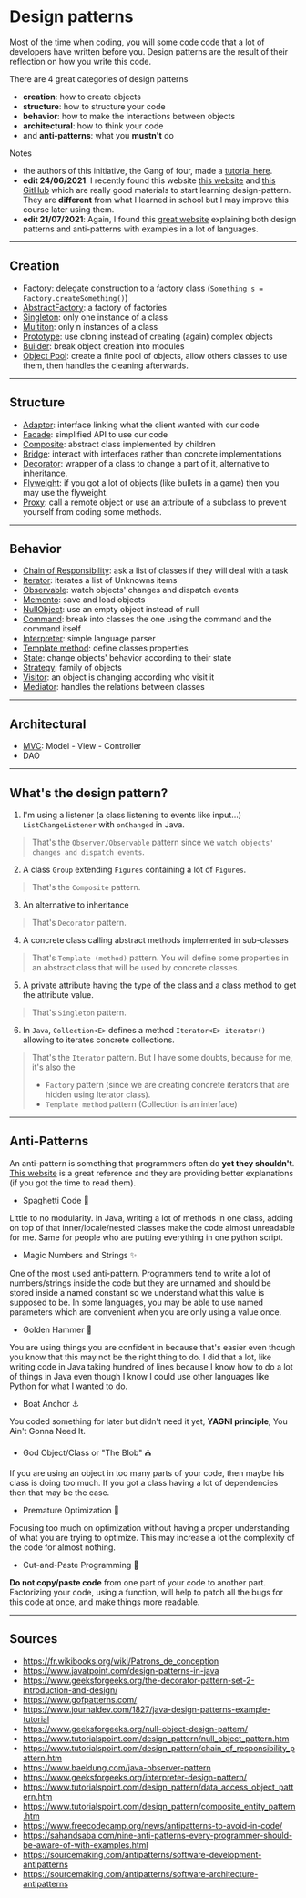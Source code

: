 # Design patterns

Most of the time when coding, you will some code
code that a lot of developers have written before
you. Design patterns are the result of their reflection
on how you write this code.

There are 4 great categories of design patterns

* **creation**: how to create objects
* **structure**: how to structure your code
* **behavior**: how to make the interactions between objects
* **architectural**: how to think your code
* and **anti-patterns**: what you **mustn't** do

Notes

* the authors of this initiative, the Gang of four,
  made a [tutorial here](https://www.gofpatterns.com/design-patterns/module1/intro-design-patterns.php).
* **edit 24/06/2021**: I recently found this website
  [this website](https://java-design-patterns.com/)
  and [this GitHub](https://github.com/iluwatar/java-design-patterns)
  which are really good materials to start learning design-pattern.
  They are **different** from what I learned in school but
  I may improve this course later using them.
* **edit 21/07/2021**: Again, I found this
  [great website](https://sourcemaking.com/design_patterns)
  explaining both design patterns and anti-patterns with
  examples in a lot of languages.

<hr class="sl">

## Creation

* [Factory](creation/factory.md):
  delegate construction to a factory class (`Something s = Factory.createSomething()`)
* [AbstractFactory](creation/abstract-factory.md):
  a factory of factories
* [Singleton](creation/singleton.md):
  only one instance of a class
* [Multiton](creation/multiton.md):
  only n instances of a class
* [Prototype](creation/prototype.md):
  use cloning instead of creating (again) complex objects
* [Builder](creation/builder.md):
  break object creation into modules
* [Object Pool](creation/object-pool.md):
  create a finite pool of objects, allow others
  classes to use them, then handles the cleaning afterwards.

<hr class="sr">

## Structure

* [Adaptor](structure/adaptor.md):
  interface linking what the client wanted with our code
* [Facade](structure/facade.md):
  simplified API to use our code
* [Composite](structure/composite.md):
  abstract class implemented by children
* [Bridge](structure/bridge.md):
  interact with interfaces rather than concrete implementations
* [Decorator](structure/decorator.md):
  wrapper of a class to change a part of it,
  alternative to inheritance.
* [Flyweight](structure/flyweight.md):
  if you got a lot of objects (like bullets in a game)
  then you may use the flyweight.
* [Proxy](structure/proxy.md):
  call a remote object or use an attribute of
  a subclass to prevent yourself from coding some methods.

<hr class="sl">

## Behavior

* [Chain of Responsibility](behavior/chain-of-responsibility.md):
  ask a list of classes if they will deal with a task
* [Iterator](behavior/iterator.md):
  iterates a list of Unknowns items
* [Observable](behavior/observable.md):
  watch objects' changes and dispatch events
* [Memento](behavior/memento.md):
  save and load objects
* [NullObject](behavior/null-object.md):
  use an empty object instead of null
* [Command](behavior/command.md):
  break into classes the one using the command and the command itself
* [Interpreter](behavior/interpreter.md):
  simple language parser
* [Template method](behavior/template.md):
  define classes properties
* [State](behavior/state.md):
  change objects' behavior according to their state
* [Strategy](behavior/strategy.md):
  family of objects
* [Visitor](behavior/visitor.md):
  an object is changing according who visit it
* [Mediator](behavior/mediator.md):
  handles the relations between classes

<hr class="sr">

## Architectural

* [MVC](architectural/mvc.md):
  Model - View - Controller
* DAO

<hr class="sl">

## What's the design pattern?

1. I'm using a listener (a class listening to events like input...)
``ListChangeListener`` with `onChanged` in Java.

<blockquote class="spoiler">
That's the <code>Observer/Observable</code> pattern since
we <code>watch objects' changes and dispatch events</code>.
</blockquote>

2. A class ``Group`` extending `Figures` containing
a lot of ``Figures``.

<blockquote class="spoiler">
That's the <code>Composite</code> pattern.
</blockquote>

3. An alternative to inheritance

<blockquote class="spoiler">
That's <code>Decorator</code> pattern.
</blockquote>

4. A concrete class calling abstract methods implemented in sub-classes

<blockquote class="spoiler">
That's <code>Template (method)</code> pattern. You will define some properties
in an abstract class that will be used by concrete classes.
</blockquote>

5. A private attribute having the type of the class and a class method
to get the attribute value.

<blockquote class="spoiler">
That's <code>Singleton</code> pattern.
</blockquote>

6. In ``Java``, `Collection<E>` defines a method `Iterator<E> iterator()`
allowing to iterates concrete collections.

<blockquote class="spoiler">
That's the <code>Iterator</code> pattern.
But I have some doubts, because for me, it's also the

* <code>Factory</code> pattern
(since we are creating concrete iterators that are 
hidden using Iterator class).
* <code>Template method</code> pattern (Collection is an interface)
</blockquote>

<hr class="sr">

## Anti-Patterns

An anti-pattern is something that programmers often do
**yet they shouldn't**. 
[This website](https://sourcemaking.com/antipatterns/software-development-antipatterns)
is a great reference and they are providing
better explanations (if you got the time to read
them).

* Spaghetti Code 🍝

Little to no modularity. In Java, writing a lot
of methods in one class, adding on top of that
inner/locale/nested classes make the code almost
unreadable for me. Same for people who are putting
everything in one python script.

* Magic Numbers and Strings ✨

One of the most used anti-pattern. Programmers tend to write
a lot of numbers/strings inside the code but they
are unnamed and should be stored inside a named
constant so we understand what this
value is supposed to be. In some languages, you may
be able to use named parameters which are convenient
when you are only using a value once.

* Golden Hammer 🔨

You are using things you are confident in because
that's easier even though you know that this may not
be the right thing to do. I did that a lot, like writing
code in Java taking hundred of lines because I know
how to do a lot of things in Java even though I know I could
use other languages like Python for what I wanted to do.

* Boat Anchor ⚓

You coded something for later but didn't need it yet,
**YAGNI principle**, You Ain't Gonna Need It.

* God Object/Class or "The Blob" ⛪

If you are using an object in too many parts of your code,
then maybe his class is doing too much. If you got
a class having a lot of dependencies then that may
be the case.

* Premature Optimization 🐣

Focusing too much on optimization without having
a proper understanding of what you are trying
to optimize. This may increase a lot the complexity
of the code for almost nothing.

* Cut-and-Paste Programming 📝

**Do not copy/paste code** from one part of your
code to another part.
Factorizing your code, using a function,
will help to patch all the bugs for this code at once,
and make things more readable.

<hr class="sl">

## Sources

* <https://fr.wikibooks.org/wiki/Patrons_de_conception>
* <https://www.javatpoint.com/design-patterns-in-java>
* <https://www.geeksforgeeks.org/the-decorator-pattern-set-2-introduction-and-design/>
* <https://www.gofpatterns.com/>
* <https://www.journaldev.com/1827/java-design-patterns-example-tutorial>
* <https://www.geeksforgeeks.org/null-object-design-pattern/>
* <https://www.tutorialspoint.com/design_pattern/null_object_pattern.htm>
* <https://www.tutorialspoint.com/design_pattern/chain_of_responsibility_pattern.htm>
* <https://www.baeldung.com/java-observer-pattern>
* <https://www.geeksforgeeks.org/interpreter-design-pattern/>
* <https://www.tutorialspoint.com/design_pattern/data_access_object_pattern.htm>
* <https://www.tutorialspoint.com/design_pattern/composite_entity_pattern.htm>
* <https://www.freecodecamp.org/news/antipatterns-to-avoid-in-code/>
* <https://sahandsaba.com/nine-anti-patterns-every-programmer-should-be-aware-of-with-examples.html>
* <https://sourcemaking.com/antipatterns/software-development-antipatterns>
* <https://sourcemaking.com/antipatterns/software-architecture-antipatterns>